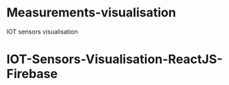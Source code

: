 # Measurements-visualisation
IOT sensors visualisation
# IOT-Sensors-Visualisation-ReactJS-Firebase
